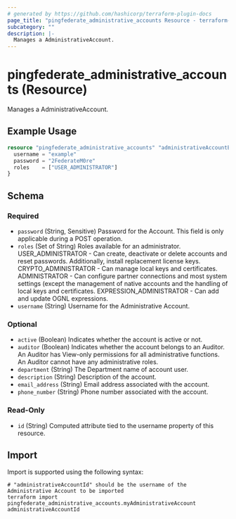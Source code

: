 ```yaml
---
# generated by https://github.com/hashicorp/terraform-plugin-docs
page_title: "pingfederate_administrative_accounts Resource - terraform-provider-pingfederate"
subcategory: ""
description: |-
  Manages a AdministrativeAccount.
---
```


# pingfederate_administrative_accounts (Resource)

Manages a AdministrativeAccount.

## Example Usage

```terraform
resource "pingfederate_administrative_accounts" "administrativeAccountExample" {
  username = "example"
  password = "2FederateM0re"
  roles    = ["USER_ADMINISTRATOR"]
}
```

<!-- schema generated by tfplugindocs -->
## Schema

### Required

- `password` (String, Sensitive) Password for the Account. This field is only applicable during a POST operation.
- `roles` (Set of String) Roles available for an administrator. USER_ADMINISTRATOR - Can create, deactivate or delete accounts and reset passwords. Additionally, install replacement license keys. CRYPTO_ADMINISTRATOR - Can manage local keys and certificates. ADMINISTRATOR - Can configure partner connections and most system settings (except the management of native accounts and the handling of local keys and certificates. EXPRESSION_ADMINISTRATOR - Can add and update OGNL expressions.
- `username` (String) Username for the Administrative Account.

### Optional

- `active` (Boolean) Indicates whether the account is active or not.
- `auditor` (Boolean) Indicates whether the account belongs to an Auditor. An Auditor has View-only permissions for all administrative functions. An Auditor cannot have any administrative roles.
- `department` (String) The Department name of account user.
- `description` (String) Description of the account.
- `email_address` (String) Email address associated with the account.
- `phone_number` (String) Phone number associated with the account.

### Read-Only

- `id` (String) Computed attribute tied to the username property of this resource.

## Import

Import is supported using the following syntax:

```shell
# "administrativeAccountId" should be the username of the Administrative Account to be imported
terraform import pingfederate_administrative_accounts.myAdministrativeAccount administrativeAccountId
```
